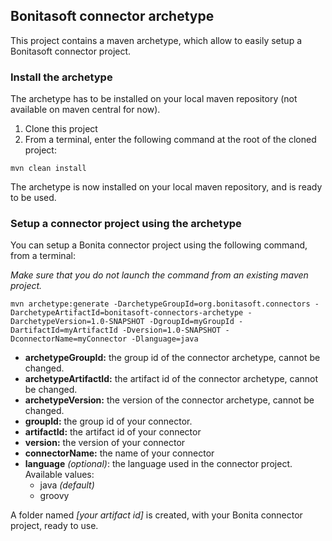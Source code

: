 ## Bonitasoft connector archetype

This project contains a maven archetype, which allow to easily setup a Bonitasoft connector project. 

### Install the archetype
The archetype has to be installed on your local maven repository (not available on maven central for now).

 1. Clone this project
 2. From a terminal, enter the following command at the root of the cloned project: 
```
mvn clean install
```

The archetype is now installed on your local maven repository, and is ready to be used.

### Setup a connector project using the archetype 

 You can setup a Bonita connector project using the following command, from a terminal: 
 
 _Make sure that you do not launch the command from an existing maven project._
 
```
mvn archetype:generate -DarchetypeGroupId=org.bonitasoft.connectors -DarchetypeArtifactId=bonitasoft-connectors-archetype -DarchetypeVersion=1.0-SNAPSHOT -DgroupId=myGroupId -DartifactId=myArtifactId -Dversion=1.0-SNAPSHOT -DconnectorName=myConnector -Dlanguage=java
```

 - **archetypeGroupId:** the group id of the connector archetype, cannot be changed.
 - **archetypeArtifactId:** the artifact id of the connector archetype, cannot be changed.
 - **archetypeVersion:** the version of the connector archetype, cannot be changed.
 - **groupId:** the group id of your connector.
 - **artifactId:** the artifact id of your connector
 - **version:** the version of your connector
 - **connectorName:** the name of your connector
 - **language** _(optional)_: the language used in the connector project. Available values: 
	 -  java _(default)_
	 - groovy

A folder named _[your artifact id]_ is created, with your Bonita connector project, ready to use.
